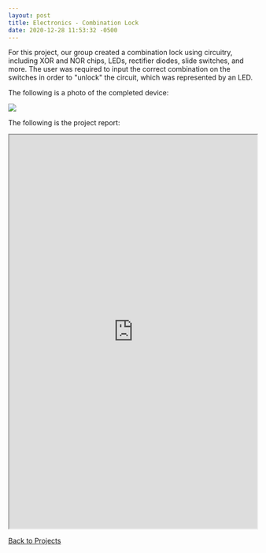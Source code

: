 ```yaml
---
layout: post
title: Electronics - Combination Lock 
date: 2020-12-28 11:53:32 -0500
---
```

For this project, our group created a combination lock using circuitry, including XOR and NOR chips, LEDs, rectifier diodes, slide switches, and more. The user was required to input the correct combination on the switches in order to "unlock" the circuit, which was represented by an LED. 

The following is a photo of the completed device:

![](/assets/img/blog/eandicircuit.jpg)

The following is the project report: 

<iframe src="https://drive.google.com/file/d/1_aIdtlh2Zr9DITKHjDGJDj8qmX6n0R8d/preview" width="100%" height="800"></iframe>



[Back to Projects](/#projects)